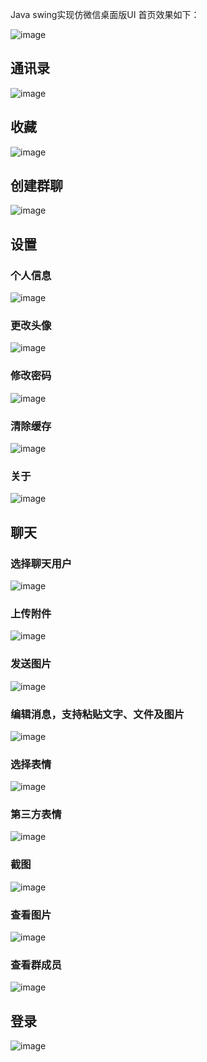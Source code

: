  Java swing实现仿微信桌面版UI
 首页效果如下：
 
 
 ![image](https://github.com/itsonglin/wechat_desktop/raw/2.0/descPics/main.png)
 
## 通讯录
 
 ![image](https://github.com/itsonglin/wechat_desktop/raw/2.0/descPics/contacts.png)
 
 
## 收藏
 
 ![image](https://github.com/itsonglin/wechat_desktop/raw/2.0/descPics/collections.png)
 

## 创建群聊

  ![image](https://github.com/itsonglin/wechat_desktop/raw/2.0/descPics/group.png)
  
  
## 设置
### 个人信息

  ![image](https://github.com/itsonglin/wechat_desktop/raw/2.0/descPics/me.png)
  
### 更改头像

  ![image](https://github.com/itsonglin/wechat_desktop/raw/2.0/descPics/avatar.png)
  
  
### 修改密码

  ![image](https://github.com/itsonglin/wechat_desktop/raw/2.0/descPics/password.png)
  
  
### 清除缓存

  ![image](https://github.com/itsonglin/wechat_desktop/raw/2.0/descPics/cache.png)


### 关于

  ![image](https://github.com/itsonglin/wechat_desktop/raw/2.0/descPics/about.png)
  
  
## 聊天

### 选择聊天用户

  ![image](https://github.com/itsonglin/wechat_desktop/raw/2.0/descPics/user.png)
  

### 上传附件

  ![image](https://github.com/itsonglin/wechat_desktop/raw/2.0/descPics/upload.png)
  

### 发送图片

  ![image](https://github.com/itsonglin/wechat_desktop/raw/2.0/descPics/pic.png)
  
  
### 编辑消息，支持粘贴文字、文件及图片

  ![image](https://github.com/itsonglin/wechat_desktop/raw/2.0/descPics/chat.png)
  

### 选择表情

  ![image](https://github.com/itsonglin/wechat_desktop/raw/2.0/descPics/emoji.png)
 
### 第三方表情

  ![image](https://github.com/itsonglin/wechat_desktop/raw/2.0/descPics/custom_emoji.png)
  
  
### 截图

  ![image](https://github.com/itsonglin/wechat_desktop/raw/2.0/descPics/cut.png)
  

### 查看图片

  ![image](https://github.com/itsonglin/wechat_desktop/raw/2.0/descPics/imageViewer.png)


### 查看群成员

  ![image](https://github.com/itsonglin/wechat_desktop/raw/2.0/descPics/member.png)
  
  
## 登录

  ![image](https://github.com/itsonglin/wechat_desktop/raw/2.0/descPics/login.png)

  



  









